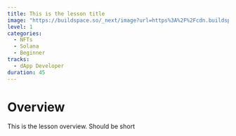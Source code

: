 ```yaml
---
title: This is the lesson title
image: "https://buildspace.so/_next/image?url=https%3A%2F%2Fcdn.buildspace.so%2Fcourses%2Fsolana-nft%2Fcover-og.png&w=1200&q=75",
level: 1
categories:
  - NFTs
  - Solana
  - Beginner
tracks:
  - dApp Developer
duration: 45
---
```


# Overview

This is the lesson overview. Should be short
